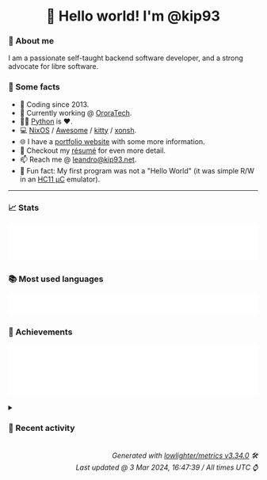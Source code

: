 <!-- README template, populated using this action:
     https://github.com/kip93/kip93/blob/main/.github/workflows/readme.yml. -->

<h1 align="center">👋 Hello world! I'm @kip93</h1> <!-- LOGIN => username -->

### 👤 About me

I am a passionate self-taught backend software developer, and a strong advocate for libre software.


### 💬 Some facts

* 📅 Coding since 2013.
* 💼 Currently working @ [OroraTech](https://ororatech.com/).
* 👨‍💻 [Python](https://github.com/search?q=user%3Akip93&l=python) is ❤️. <!-- LOGIN => username -->
* 💻 [NixOS](https://github.com/NixOS/) /
     [Awesome](https://github.com/awesomeWM/) /
     [kitty](https://github.com/kovidgoyal/kitty/) /
     [xonsh](https://github.com/xonsh/).
* 🌐 I have a [portfolio website](https://kip93.net/) with some more information.
* 📝 Checkout my [résumé](https://kip93.net/resume/) for even more detail.
* 📫 Reach me @ [leandro@kip93.net](mailto:leandro@kip93.net).
* 🎲 Fun fact: My first program was not a "Hello World" (it was simple R/W in an [HC11 µC](https://en.wikipedia.org/wiki/68HC11) emulator).


-----------------------------------------------------------------------------------------------------------------------


### 📈 Stats

![](./stats.svg)


### 📚 Most used languages <!-- by percentage, in decreasing order -->

![](./languages.svg)


### 🏅 Achievements

![](./achievements.svg)


<details> <!-- Last activity -->
<!-- Almost verbatim copy of https://github.com/lowlighter/metrics/blob/latest/source/templates/markdown/partials/activity.ejs, but restructured to be foldable. -->
<summary><h3>📰 Recent activity</h3></summary>

* 🌟 Starred [susam/pcface](https://github.com/susam/pcface)
  * *On 3 Mar 2024, 14:05:54*
* 🔃 Opened [#293018 calibre-web: Add LDAP dependency](https://github.com/NixOS/nixpkgs/pull/293018) in [NixOS/nixpkgs](https://github.com/NixOS/nixpkgs)
                * 3 files changed `++41 --0`
  * *On 3 Mar 2024, 13:56:28*
* ⏺️ Created new branch chore/calibre-web-ldap in [kip93/nixpkgs](https://github.com/kip93/nixpkgs)
  * *On 3 Mar 2024, 12:53:12*
* 🔃 Opened [#293002 python311Packages.flask-simpleldap: init at 1.4.0](https://github.com/NixOS/nixpkgs/pull/293002) in [NixOS/nixpkgs](https://github.com/NixOS/nixpkgs)
                * 2 files changed `++40 --0`
  * *On 3 Mar 2024, 12:42:34*
</details>


<h6 align="right"><em>
    Generated with <a href="https://github.com/lowlighter/metrics/tree/latest/">lowlighter/metrics v3.34.0</a> 🛠️<br> <!-- VERSION => MAJOR.minor.patch -->
    Last updated @ 3 Mar 2024, 16:47:39 / All times UTC ⌚ <!-- meta.generated => DD/MM/YYYY, hh:mm -->
</em></h6>
